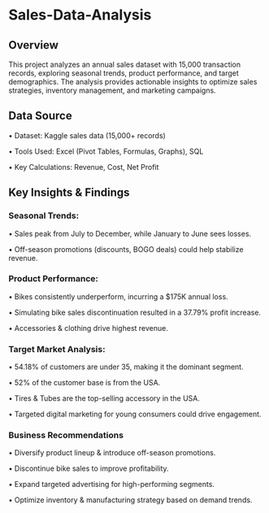 # Sales-Data-Analysis

## Overview
This project analyzes an annual sales dataset with 15,000 transaction records, exploring seasonal trends, product performance, and target demographics. The analysis provides actionable insights to optimize sales strategies, inventory management, and marketing campaigns.

## Data Source
• Dataset: Kaggle sales data (15,000+ records)

• Tools Used: Excel (Pivot Tables, Formulas, Graphs), SQL

• Key Calculations: Revenue, Cost, Net Profit

## Key Insights & Findings
### Seasonal Trends:
• Sales peak from July to December, while January to June sees losses.

• Off-season promotions (discounts, BOGO deals) could help stabilize revenue.

### Product Performance:

• Bikes consistently underperform, incurring a $175K annual loss.

• Simulating bike sales discontinuation resulted in a 37.79% profit increase.

• Accessories & clothing drive highest revenue.

### Target Market Analysis:

• 54.18% of customers are under 35, making it the dominant segment.

• 52% of the customer base is from the USA.

• Tires & Tubes are the top-selling accessory in the USA.

• Targeted digital marketing for young consumers could drive engagement.

### Business Recommendations

• Diversify product lineup & introduce off-season promotions.

• Discontinue bike sales to improve profitability.

• Expand targeted advertising for high-performing segments.

• Optimize inventory & manufacturing strategy based on demand trends.
